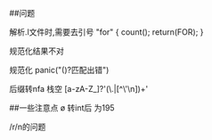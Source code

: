 ##问题

解析.l文件时,需要去引号
    "for"   { count(); return(FOR); }

规范化结果不对

规范化     panic("()?匹配出错")

后缀转nfa  栈空
[a-zA-Z_]?'(\\.|[^\\'\n])+'


##一些注意点
ø 转int后 为195

/r/n的问题